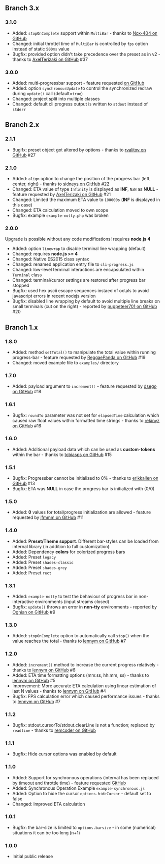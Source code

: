 ## Branch 3.x ##

### 3.1.0 ###

* Added: `stopOnComplete` support within `MultiBar` - thanks to [Nox-404 on GitHub](https://github.com/AndiDittrich/Node.CLI-Progress/pull/35)
* Changed: initial throttel time of `MultiBar` is controlled by `fps` option instead of static `500ms` value
* Bugfix: provided option didn't take precedence over the preset as in v2 - thanks to [AxelTerizaki on GitHub](https://github.com/AndiDittrich/Node.CLI-Progress/issues/37) #37

### 3.0.0 ###

* Added: multi-progressbar support - feature requested [on GitHub](https://github.com/AndiDittrich/Node.CLI-Progress/issues/26)
* Added: option `synchronousUpdate` to control the synchronized redraw during `update()` call (default=`true`)
* Changed: project split into multiple classes
* Changed: default cli progress output is written to `stdout` instead of `stderr`

## Branch 2.x ##

### 2.1.1 ###

* Bugifx: preset object got altered by options - thanks to [rvalitov on GitHub](https://github.com/AndiDittrich/Node.CLI-Progress/issues/27) #27

### 2.1.0 ###

* Added: `align` option to change the position of the progress bar (left, center, right) - thanks to [sidneys on GitHub](https://github.com/AndiDittrich/Node.CLI-Progress/pull/22) #22
* Changed: ETA value of type `Infinity` is displayed as **INF**, `NaN` as **NULL** - feature requested by [AxelTerizaki on GitHub](https://github.com/AndiDittrich/Node.CLI-Progress/issues/21) #21
* Changed: Limited the maximum ETA value to `100000s` (**INF** is displayed in this case)
* Changed: ETA calculation moved to own scope
* Bugfix: example `example-notty.php` was broken

### 2.0.0 ###

Upgrade is possible without any code modifications! requires **node.js 4**

* Added: option `linewrap` to disable terminal line wrapping (default)
* Changed: requires **node.js >= 4**
* Changed: Native ES2015 class syntax
* Changed: renamed application entry file to `cli-progress.js`
* Changed: low-level terminal interactions are encapsulated within `Terminal` class
* Changed: terminal/cursor settings are restored after progress bar stopped
* Bugfix: used hex ascii escape sequences instaed of octals to avoid javascript errors in recent nodejs version
* Bugfix: disabled line wrapping by default to avoid multiple line breaks on small terminals (cut on the right) - reported by [puppeteer701 on GitHub](https://github.com/AndiDittrich/Node.CLI-Progress/issues/20) #20

## Branch 1.x ##

### 1.8.0 ###
* Added: method `setTotal()` to manipulate the total value within running progress-bar - feature requested by [ReggaePanda on GitHub](https://github.com/AndiDittrich/Node.CLI-Progress/issues/19) #19
* Changed: moved example file to `examples/` directory

### 1.7.0 ###
* Added: payload argument to `increment()` - feature requested by [dsego on GitHub](https://github.com/AndiDittrich/Node.CLI-Progress/issues/18) #18

### 1.6.1 ###
* Bugfix: `roundTo` parameter was not set for `elapsedTime` calculation which caused raw float values within formatted time strings - thanks to [rekinyz on GitHub](https://github.com/AndiDittrich/Node.CLI-Progress/pull/16) #16

### 1.6.0 ###
* Added: Additional payload data which can be used as **custom-tokens** within the bar - thanks to [tobiasps on GitHub](https://github.com/AndiDittrich/Node.CLI-Progress/pull/15) #15

### 1.5.1 ###
* Bugfix: Progressbar cannot be initialized to 0% - thanks to [erikkallen on GitHub](https://github.com/AndiDittrich/Node.CLI-Progress/pull/14) #13
* Bugfix: ETA was **NULL** in case the progress bar is initialized with (0/0)

### 1.5.0 ###
* Added: **0** values for total/progress initialization are allowed - feature requested by [jfmmm on GitHub](https://github.com/AndiDittrich/Node.CLI-Progress/issues/11) #11

### 1.4.0 ###
* Added: **Preset/Theme support**. Different bar-styles can be loaded from internal library (in addition to full customization)
* Added: Dependency **colors** for colorized progress bars 
* Added: Preset `legacy`
* Added: Preset `shades-classic`
* Added: Preset `shades-grey`
* Added: Preset `rect`

### 1.3.1 ###
* Added: `example-notty` to test the behaviour of progress bar in non-interactive environments (input streams closed)
* Bugfix: `update()` throws an error in **non-tty** environments - reported by [Ognian on GitHub](https://github.com/AndiDittrich/Node.CLI-Progress/issues/9) #9

### 1.3.0 ###
* Added: `stopOnComplete` option to automatically call `stop()` when the value reaches the total - thanks to [lennym on GitHub](https://github.com/lennym) #7

### 1.2.0 ###
* Added: `increment()` method to increase the current progress relatively - thanks to [lennym on GitHub](https://github.com/lennym) #6
* Added: ETA time formatting options (mm:ss, hh:mm, ss) - thanks to [lennym on GitHub](https://github.com/lennym) #5
* Improvement: More accurate ETA calculation using linear estimation of last N values - thanks to [lennym on GitHub](https://github.com/lennym) #4
* Bugfix: FPS calculation error which caused performance issues - thanks to [lennym on GitHub](https://github.com/lennym) #7

### 1.1.2 ###
* Bugfix: stdout.cursorTo/stdout.clearLine is not a function; replaced by `readline` - thanks to [remcoder on GitHub](https://github.com/AndiDittrich/Node.CLI-Progress/pull/2)

### 1.1.1 ###
* Bugfix: Hide cursor options was enabled by default

### 1.1.0 ###
* Added: Support for synchronous operations (interval has been replaced by timeout and throttle time) - feature requested [GitHub](https://github.com/AndiDittrich/Node.CLI-Progress/issues/1)
* Added: Synchronous Operation Example `example-synchronous.js`
* Added: Option to hide the cursor `options.hideCursor` - default set to false
* Changed: Improved ETA calculation

### 1.0.1 ###
* Bugfix: the bar-size is limited to `options.barsize` - in some (numerical) situations it can be too long (n+1)

### 1.0.0 ###
* Initial public release